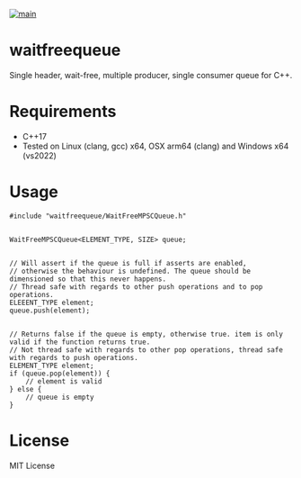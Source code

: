 [![main](https://github.com/marcusspangenberg/waitfreequeue/actions/workflows/cmake-multi-platform.yml/badge.svg?branch=main)](https://github.com/marcusspangenberg/waitfreequeue/actions/workflows/cmake-multi-platform.yml)

# waitfreequeue
Single header, wait-free, multiple producer, single consumer queue for C++.

# Requirements
* C++17
* Tested on Linux (clang, gcc) x64, OSX arm64 (clang) and Windows x64 (vs2022)

# Usage
```
#include "waitfreequeue/WaitFreeMPSCQueue.h"


WaitFreeMPSCQueue<ELEMENT_TYPE, SIZE> queue;


// Will assert if the queue is full if asserts are enabled,
// otherwise the behaviour is undefined. The queue should be dimensioned so that this never happens.
// Thread safe with regards to other push operations and to pop operations.
ELEEENT_TYPE element;
queue.push(element);


// Returns false if the queue is empty, otherwise true. item is only valid if the function returns true.
// Not thread safe with regards to other pop operations, thread safe with regards to push operations.
ELEMENT_TYPE element;
if (queue.pop(element)) {
    // element is valid
} else {
    // queue is empty
}

```

# License
MIT License
